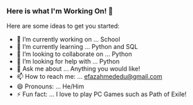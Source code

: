 ### Here is what I'm Working On! 👋

Here are some ideas to get you started:

- 🔭 I’m currently working on ... School
- 🌱 I’m currently learning ... Python and SQL
- 👯 I’m looking to collaborate on ... Python
- 🤔 I’m looking for help with ... Python
- 💬 Ask me about ... Anything you would like!
- 📫 How to reach me: ... efazahmededu@gmail.com
- 😄 Pronouns: ... He/Him
- ⚡ Fun fact: ... I love to play PC Games such as Path of Exile!
